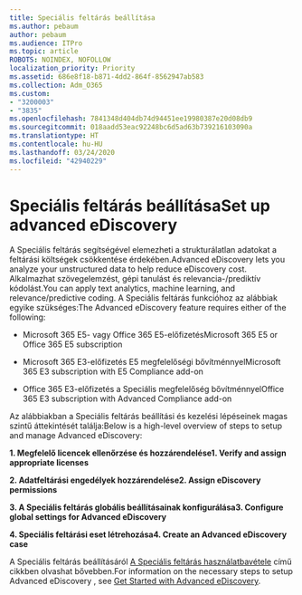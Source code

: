 ```yaml
---
title: Speciális feltárás beállítása
ms.author: pebaum
author: pebaum
ms.audience: ITPro
ms.topic: article
ROBOTS: NOINDEX, NOFOLLOW
localization_priority: Priority
ms.assetid: 686e8f18-b871-4dd2-864f-8562947ab583
ms.collection: Adm_O365
ms.custom:
- "3200003"
- "3835"
ms.openlocfilehash: 7841348d404db74d94451ee19980387e20d08db9
ms.sourcegitcommit: 018aadd53eac92248bc6d5ad63b739216103090a
ms.translationtype: HT
ms.contentlocale: hu-HU
ms.lasthandoff: 03/24/2020
ms.locfileid: "42940229"
---
```

# <a name="set-up-advanced-ediscovery"></a><span data-ttu-id="902ac-102">Speciális feltárás beállítása</span><span class="sxs-lookup"><span data-stu-id="902ac-102">Set up advanced eDiscovery</span></span>

<span data-ttu-id="902ac-103">A Speciális feltárás segítségével elemezheti a strukturálatlan adatokat a feltárási költségek csökkentése érdekében.</span><span class="sxs-lookup"><span data-stu-id="902ac-103">Advanced eDiscovery lets you analyze your unstructured data to help reduce eDiscovery cost.</span></span> <span data-ttu-id="902ac-104">Alkalmazhat szövegelemzést, gépi tanulást és relevancia-/prediktív kódolást.</span><span class="sxs-lookup"><span data-stu-id="902ac-104">You can apply text analytics, machine learning, and relevance/predictive coding.</span></span>  <span data-ttu-id="902ac-105">A Speciális feltárás funkcióhoz az alábbiak egyike szükséges:</span><span class="sxs-lookup"><span data-stu-id="902ac-105">The Advanced eDiscovery feature requires either of the following:</span></span>

- <span data-ttu-id="902ac-106">Microsoft 365 E5- vagy Office 365 E5-előfizetés</span><span class="sxs-lookup"><span data-stu-id="902ac-106">Microsoft 365 E5 or Office 365 E5 subscription</span></span>

- <span data-ttu-id="902ac-107">Microsoft 365 E3-előfizetés E5 megfelelőségi bővítménnyel</span><span class="sxs-lookup"><span data-stu-id="902ac-107">Microsoft 365 E3 subscription with E5 Compliance add-on</span></span>

- <span data-ttu-id="902ac-108">Office 365 E3-előfizetés a Speciális megfelelőség bővítménnyel</span><span class="sxs-lookup"><span data-stu-id="902ac-108">Office 365 E3 subscription with Advanced Compliance add-on</span></span>

<span data-ttu-id="902ac-109">Az alábbiakban a Speciális feltárás beállítási és kezelési lépéseinek magas szintű áttekintését találja:</span><span class="sxs-lookup"><span data-stu-id="902ac-109">Below is a high-level overview of steps to setup and manage Advanced eDiscovery:</span></span>

<span data-ttu-id="902ac-110">**1. Megfelelő licencek ellenőrzése és hozzárendelése**</span><span class="sxs-lookup"><span data-stu-id="902ac-110">**1. Verify and assign appropriate licenses**</span></span>

<span data-ttu-id="902ac-111">**2. Adatfeltárási engedélyek hozzárendelése**</span><span class="sxs-lookup"><span data-stu-id="902ac-111">**2. Assign eDiscovery permissions**</span></span>

<span data-ttu-id="902ac-112">**3. A Speciális feltárás globális beállításainak konfigurálása**</span><span class="sxs-lookup"><span data-stu-id="902ac-112">**3. Configure global settings for Advanced eDiscovery**</span></span>

<span data-ttu-id="902ac-113">**4. Speciális feltárási eset létrehozása**</span><span class="sxs-lookup"><span data-stu-id="902ac-113">**4. Create an Advanced eDiscovery case**</span></span>

<span data-ttu-id="902ac-114">A Speciális feltárás beállításáról [A Speciális feltárás használatbavétele](https://docs.microsoft.com/microsoft-365/compliance/get-started-with-advanced-ediscovery?view=o365-worldwide) című cikkben olvashat bővebben.</span><span class="sxs-lookup"><span data-stu-id="902ac-114">For information on the necessary steps to setup Advanced eDiscovery , see  [Get Started with Advanced eDiscovery](https://docs.microsoft.com/microsoft-365/compliance/get-started-with-advanced-ediscovery?view=o365-worldwide).</span></span>
